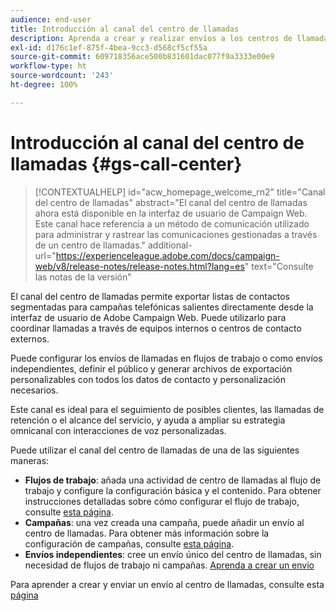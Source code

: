 ```yaml
---
audience: end-user
title: Introducción al canal del centro de llamadas
description: Aprenda a crear y realizar envíos a los centros de llamadas con Adobe Campaign Web
exl-id: d176c1ef-875f-4bea-9cc3-d568cf5cf55a
source-git-commit: 609718356ace500b831601dac077f9a3333e00e9
workflow-type: ht
source-wordcount: '243'
ht-degree: 100%

---
```


# Introducción al canal del centro de llamadas {#gs-call-center}

>[!CONTEXTUALHELP]
>id="acw_homepage_welcome_rn2"
>title="Canal del centro de llamadas"
>abstract="El canal del centro de llamadas ahora está disponible en la interfaz de usuario de Campaign Web. Este canal hace referencia a un método de comunicación utilizado para administrar y rastrear las comunicaciones gestionadas a través de un centro de llamadas."
>additional-url="https://experienceleague.adobe.com/docs/campaign-web/v8/release-notes/release-notes.html?lang=es" text="Consulte las notas de la versión"

El canal del centro de llamadas permite exportar listas de contactos segmentadas para campañas telefónicas salientes directamente desde la interfaz de usuario de Adobe Campaign Web. Puede utilizarlo para coordinar llamadas a través de equipos internos o centros de contacto externos.

Puede configurar los envíos de llamadas en flujos de trabajo o como envíos independientes, definir el público y generar archivos de exportación personalizables con todos los datos de contacto y personalización necesarios.

Este canal es ideal para el seguimiento de posibles clientes, las llamadas de retención o el alcance del servicio, y ayuda a ampliar su estrategia omnicanal con interacciones de voz personalizadas.

Puede utilizar el canal del centro de llamadas de una de las siguientes maneras:

* **Flujos de trabajo**: añada una actividad de centro de llamadas al flujo de trabajo y configure la configuración básica y el contenido. Para obtener instrucciones detalladas sobre cómo configurar el flujo de trabajo, consulte [esta página](../workflows/gs-workflow-creation.md).
* **Campañas**: una vez creada una campaña, puede añadir un envío al centro de llamadas. Para obtener más información sobre la configuración de campañas, consulte [esta página](../campaigns/gs-campaigns.md).
* **Envíos independientes**: cree un envío único del centro de llamadas, sin necesidad de flujos de trabajo ni campañas. [Aprenda a crear un envío](../msg/gs-deliveries.md)

Para aprender a crear y enviar un envío al centro de llamadas, consulte esta [página](../call-center/create-call-center.md)
